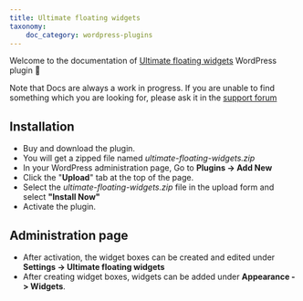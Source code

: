 ```yaml
---
title: Ultimate floating widgets
taxonomy:
    doc_category: wordpress-plugins
---
```


Welcome to the documentation of [Ultimate floating widgets](/wordpress-plugins/ultimate-floating-widgets/) WordPress plugin 👋

Note that Docs are always a work in progress. If you are unable to find something which you are looking for, please ask it in the [support forum](/forum)

## Installation

- Buy and download the plugin.
- You will get a zipped file named _ultimate-floating-widgets.zip_
- In your WordPress administration page, Go to **Plugins -> Add New**
- Click the "**Upload**" tab at the top of the page.
- Select the _ultimate-floating-widgets.zip_ file in the upload form and select **"Install Now"**
- Activate the plugin.

## Administration page

- After activation, the widget boxes can be created and edited under **Settings -> Ultimate floating widgets**
- After creating widget boxes, widgets can be added under **Appearance -> Widgets**.
